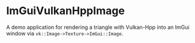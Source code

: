 # ImGuiVulkanHppImage
A demo application for rendering a triangle with Vulkan-Hpp into an ImGui window via `vk::Image->Texture->ImGui::Image`.
